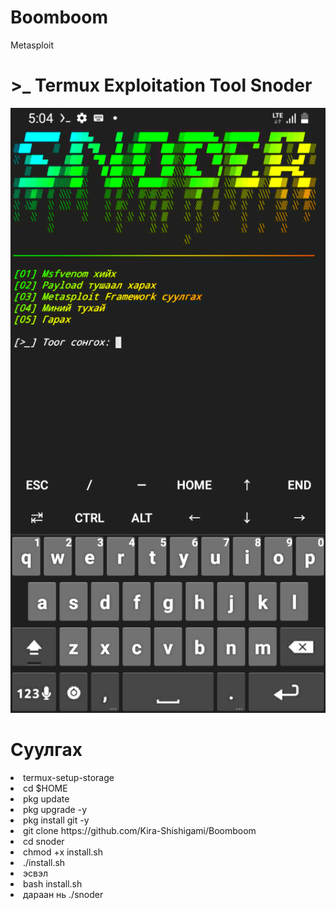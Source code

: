 # Boomboom
Metasploit 
<h1> >_ Termux Exploitation Tool Snoder </h1>

<img src="https://github.com/Kira-Shishigami/Boomboom/blob/main/screenshot.jpg">

<h1> Суулгах </h1>

<li> termux-setup-storage </li>

<li> cd $HOME </li>

<li> pkg update </li>

<li> pkg upgrade -y </li>

<li> pkg install git -y </li>

<li> git clone https://github.com/Kira-Shishigami/Boomboom </li>

<li> cd snoder </li>

<li> chmod +x install.sh </li>

<li> ./install.sh </li>

<li> эсвэл </li>

<li> bash install.sh </li>

<li> дараан нь ./snoder </li>

